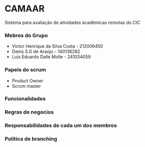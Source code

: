 # CAMAAR
Sistema para avaliação de atividades acadêmicas remotas do CIC
### Mebros do Grupo
-  Victor Henrique da Silva Costa - 212006450
-   Denis S.G de Araújo - 140136282
-   Luís Eduardo Dalle Molle - 241034059
### Papeis do scrum
- Product Owner
- Scrum master

### Funcionalidades

### Regras de negocios

### Responsabilidades de cada um dos membros 

### Política de branching 
